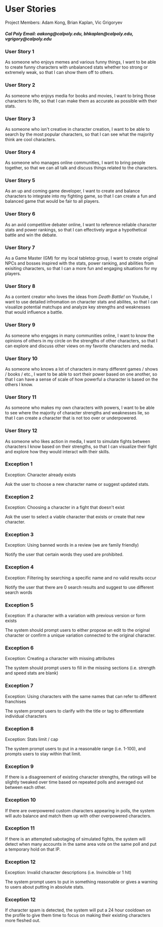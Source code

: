 <h1>User Stories</h1>

<p>Project Members: Adam Kong, Brian Kaplan, Vic Grigoryev</p>

<h5>Cal Poly Email: aakong@calpoly.edu, bhkaplan@calpoly.edu, vgrigory@calpoly.edu</h5>

<h3>User Story 1</h3>

As someone who enjoys memes and various funny things, I want to be able to create funny characters with unbalanced stats whether too strong or extremely weak, so that I can show them off to others.

<h3>User Story 2</h3>

As someone who enjoys media for books and movies, I want to bring those characters to life, so that I can make them as accurate as possible with their stats.

<h3>User Story 3</h3>

As someone who isn't creative in character creation, I want to be able to search by the most popular characters, so that I can see what the majority think are cool characters.

<h3>User Story 4</h3>

As someone who manages online communities, I want to bring people together, so that we can all talk and discuss things related to the characters.

<h3>User Story 5</h3>

As an up and coming game developer, I want to create and balance characters to integrate into my fighting game, so that I can create a fun and balanced game that would be fair to all players.

<h3>User Story 6</h3>

As an avid competitive debater online, I want to reference reliable character stats and power rankings, so that I can effectively argue a hypothetical battle and win the debate. 

<h3>User Story 7</h3>

As a Game Master (GM) for my local tabletop group, I want to create original NPCs and bosses inspired with the stats, power ranking, and abilities from exisiting characters, so that I can a more fun and engaging situations for my players.

<h3>User Story 8</h3>

As a content creator who loves the ideas from _Death Battle!_ on Youtube, I want to use detailed infromation on character stats and abilites, so that I can visualize potential matchups and analyze key strengths and weaknesses that would influence a battle.

<h3>User Story 9</h3>
As someone who engages in many communities online, I want to know the opinions of others in my circle on the strengths of other characters, so that I can explore and discuss other views on my favorite characters and media.

<h3>User Story 10</h3>
As someone who knows a lot of characters in many different games / shows / books / etc., I want to be able to sort their power based on one another, so that I can have a sense of scale of how powerful a character is based on the others I know.

<h3>User Story 11</h3>
As someone who makes my own characters with powers, I want to be able to see where the majority of character strengths and weaknesses lie, so that I can create a character that is not too over or underpowered.

<h3>User Story 12</h3>
As someone who likes action in media, I want to simulate fights between characters I know based on their strengths, so that I can visualize their fight and explore how they would interact with their skills.

<h3>Exception 1</h3>

Exception: Character already exists

Ask the user to choose a new character name or suggest updated stats.

<h3>Exception 2</h3>

Exception: Choosing a character in a fight that doesn't exist

Ask the user to select a viable character that exists or create that new character.

<h3>Exception 3</h3>

Exception: Using banned words in a review (we are family friendly)

Notify the user that certain words they used are prohibited.

<h3>Exception 4</h3>

Exception: Filtering by searching a specific name and no valid results occur

Notify the user that there are 0 search results and suggest to use different search words

<h3>Exception 5</h3>

Exception: If a character with a variation with previous version or form exists 

The system should prompt users to either propose an edit to the original character or confirm a unique variation connected to the original character.

<h3>Exception 6</h3>

Exception: Creating a character with missing attributes

The system should prompt users to fill in the missing sections (i.e. strength and speed stats are blank)

<h3>Exception 7</h3>

Exception: Using characters with the same names that can refer to different franchises

The system prompt users to clarify with the title or tag to differentiate individual characters

<h3>Exception 8</h3>

Exception: Stats limit / cap

The system prompt users to put in a reasonable range (i.e. 1-100), and prompts users to stay within that limit.

<h3>Exception 9</h3>
If there is a disagreement of existing character strengths, the ratings will be slightly tweaked over time based on repeated polls and averaged out between each other.

<h3>Exception 10</h3>
If there are overpowered custom characters appearing in polls, the system will auto balance and match them up with other overpowered characters.

<h3>Exception 11</h3>
If there is an attempted sabotaging of simulated fights, the system will detect when many accounts in the same area vote on the same poll and put a temporary hold on that IP.

<h3>Exception 12</h3>

Exception: Invalid character descriptions (i.e. Invincible or 1 hit)

The system prompt users to put in something reasonable or gives a warning to users about putting in absolute stats.


<h3>Exception 12</h3>
If character spam is detected, the system will put a 24 hour cooldown on the profile to give them time to focus on making their existing characters more fleshed out.
